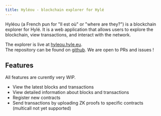 ```yaml
---
title: Hyléou - blockchain explorer for Hylé
---
```


Hyléou (a French pun for "Il est où" or "where are they?") is a blockchain explorer for Hylé. It is a web application that allows users to explore the blockchain, view transactions, and interact with the network.

The explorer is live at [hyleou.hyle.eu](https://hyleou.hyle.eu/).  
The repository can be found on [github](https://github.com/hyle-org/hyleou). We are open to PRs and issues !

## Features

All features are curently very WIP.

- View the latest blocks and transactions
- View detailed information about blocks and transactions
- Register new contracts
- Send transactions by uploading ZK proofs to specific contracts (multicall not yet supported)